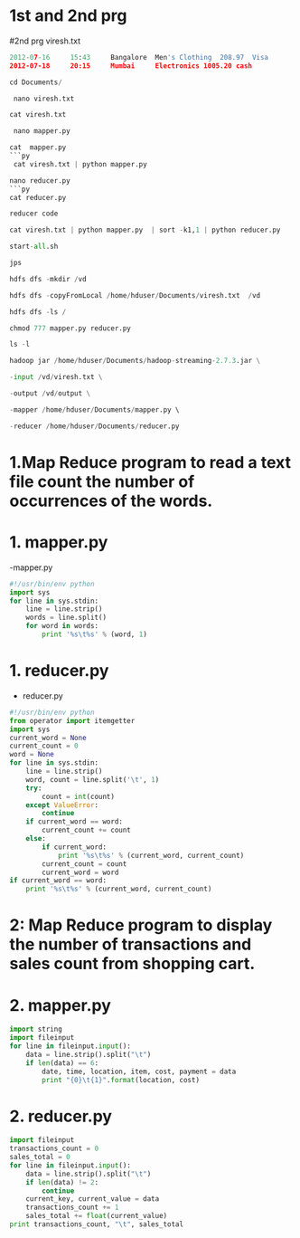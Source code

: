 # 1st and 2nd prg
#2nd prg viresh.txt
```py
2012-07-16     15:43	 Bangalore	Men's Clothing	208.97	Visa	
2012-07-18     20:15	 Mumbai  	Electronics	1005.20	cash
```
```py
cd Documents/
```
```py
 nano viresh.txt
```
```py
cat viresh.txt
``` 
```py
 nano mapper.py
```
```py
cat  mapper.py
```py
 cat viresh.txt | python mapper.py 
```
```py
nano reducer.py
```py
cat reducer.py

```
```py
reducer code
```
```py
cat viresh.txt | python mapper.py  | sort -k1,1 | python reducer.py 
```
```py
start-all.sh
```
```py
jps
```
```py
hdfs dfs -mkdir /vd
```
```py
hdfs dfs -copyFromLocal /home/hduser/Documents/viresh.txt  /vd
```
```py
hdfs dfs -ls /
```
```py
chmod 777 mapper.py reducer.py 
```
```py
ls -l
```
```py
hadoop jar /home/hduser/Documents/hadoop-streaming-2.7.3.jar \
```
```py
-input /vd/viresh.txt \
```
```py
-output /vd/output \
```
```py
-mapper /home/hduser/Documents/mapper.py \	
```
```py
-reducer /home/hduser/Documents/reducer.py 
```

# 1.Map Reduce program to read a text file count the number of occurrences of the words.

# 1. mapper.py

-mapper.py

```py
#!/usr/bin/env python
import sys
for line in sys.stdin:
    line = line.strip()
    words = line.split()
    for word in words:
        print '%s\t%s' % (word, 1)

```

# 1. reducer.py

- reducer.py

```py
#!/usr/bin/env python
from operator import itemgetter
import sys
current_word = None
current_count = 0
word = None
for line in sys.stdin:
    line = line.strip()
    word, count = line.split('\t', 1)
    try:
        count = int(count)
    except ValueError:
        continue
    if current_word == word:
        current_count += count
    else:
        if current_word:
            print '%s\t%s' % (current_word, current_count)
        current_count = count
        current_word = word
if current_word == word:
    print '%s\t%s' % (current_word, current_count)

```
# 
# 2: Map Reduce program to display the number of transactions and sales count from shopping cart.

# 2. mapper.py

```py
import string
import fileinput
for line in fileinput.input():
    data = line.strip().split("\t")
    if len(data) == 6:
        date, time, location, item, cost, payment = data
        print "{0}\t{1}".format(location, cost)
```

# 2. reducer.py

```py
import fileinput
transactions_count = 0
sales_total = 0
for line in fileinput.input():
    data = line.strip().split("\t")    
    if len(data) != 2:
        continue
    current_key, current_value = data
    transactions_count += 1
    sales_total += float(current_value)
print transactions_count, "\t", sales_total

```
